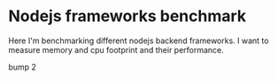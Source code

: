 # Nodejs frameworks benchmark

Here I'm benchmarking different nodejs backend frameworks. I want to measure memory and cpu footprint and their performance.

bump 2
